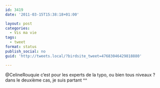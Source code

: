 ```yaml
---
id: 3419
date: '2011-03-15T15:38:18+01:00'

layout: post
categories:
  - Vis ma vie
tags:
  - tweet
format: status
publish_social: no
guid: 'http://tweets.local/?birdsite_tweet=47683046429818880'

---
```


@CelineRouquie c’est pour les experts de la typo, ou bien tous niveaux ? dans le deuxième cas, je suis partant ^^